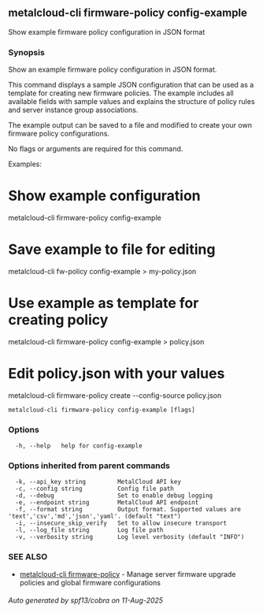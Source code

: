 ## metalcloud-cli firmware-policy config-example

Show example firmware policy configuration in JSON format

### Synopsis

Show an example firmware policy configuration in JSON format.

This command displays a sample JSON configuration that can be used as a template
for creating new firmware policies. The example includes all available fields
with sample values and explains the structure of policy rules and server
instance group associations.

The example output can be saved to a file and modified to create your own
firmware policy configurations.

No flags or arguments are required for this command.

Examples:
  # Show example configuration
  metalcloud-cli firmware-policy config-example
  
  # Save example to file for editing
  metalcloud-cli fw-policy config-example > my-policy.json
  
  # Use example as template for creating policy
  metalcloud-cli firmware-policy config-example > policy.json
  # Edit policy.json with your values
  metalcloud-cli firmware-policy create --config-source policy.json

```
metalcloud-cli firmware-policy config-example [flags]
```

### Options

```
  -h, --help   help for config-example
```

### Options inherited from parent commands

```
  -k, --api_key string         MetalCloud API key
  -c, --config string          Config file path
  -d, --debug                  Set to enable debug logging
  -e, --endpoint string        MetalCloud API endpoint
  -f, --format string          Output format. Supported values are 'text','csv','md','json','yaml'. (default "text")
  -i, --insecure_skip_verify   Set to allow insecure transport
  -l, --log_file string        Log file path
  -v, --verbosity string       Log level verbosity (default "INFO")
```

### SEE ALSO

* [metalcloud-cli firmware-policy](metalcloud-cli_firmware-policy.md)	 - Manage server firmware upgrade policies and global firmware configurations

###### Auto generated by spf13/cobra on 11-Aug-2025
